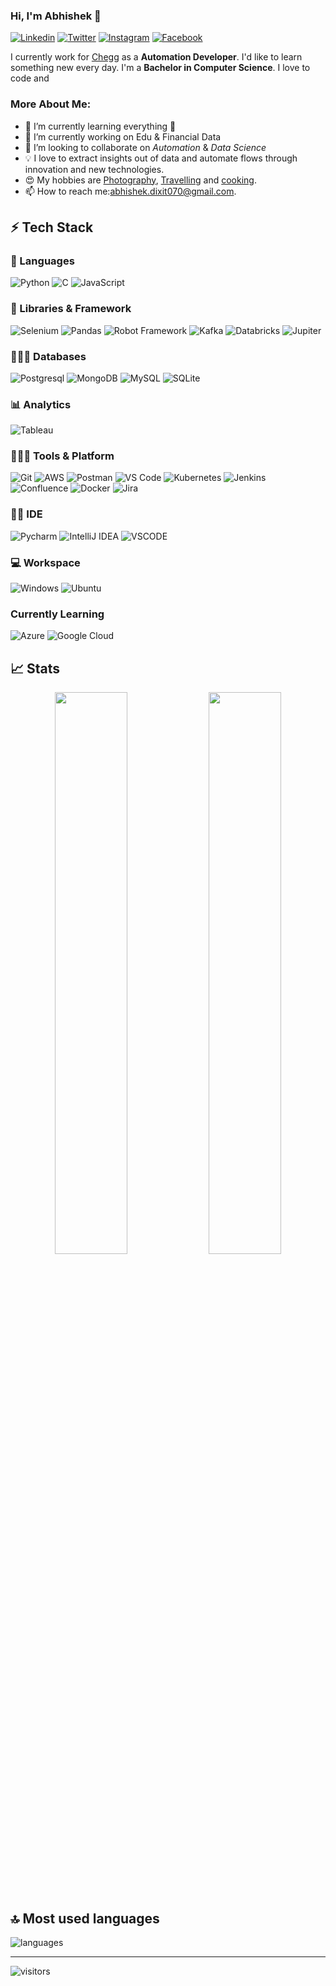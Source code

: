 ### Hi, I'm Abhishek 👋

[![Linkedin](https://img.shields.io/badge/LinkedIn-0077B5?style=for-the-badge&logo=linkedin&logoColor=white&link=https://www.linkedin.com/in/fallingmeteroid/)](https://www.linkedin.com/in/fallingmeteroid/) 
[![Twitter](https://img.shields.io/badge/Twitter-1DA1F2?style=for-the-badge&logo=twitter&logoColor=white&link=https://twitter.com/Justzz_abhi)](https://twitter.com/Justzz_abhi) 
[![Instagram](https://img.shields.io/badge/Instagram-E4405F?style=for-the-badge&logo=instagram&logoColor=white&link=https://www.instagram.com/explore_with__abhi/?hl=en)](https://www.instagram.com/explore_with__abhi/?hl=en) 
[![Facebook](https://img.shields.io/badge/Facebook-1877F2?style=for-the-badge&logo=facebook&logoColor=white&link=https://www.facebook.com/im.abhifru)](https://www.facebook.com/im.abhifru)

I currently work for [Chegg](https://www.chegg.com/) as a **Automation Developer**. I'd like to learn something new every day. I'm a **Bachelor in Computer Science**. I love to code and 

### More About Me:

* 🌱 I’m currently learning everything 🤣
* 🔭 I’m currently working on Edu & Financial Data
* 👯 I’m looking to collaborate on *Automation* & *Data Science*
* 💡 I love to extract insights out of data and automate flows through innovation and new technologies.
* 😍 My hobbies are [Photography](), [Travelling]() and [cooking]().
* 📫 How to reach me:[abhishek.dixit070@gmail.com](mailto:abhishek.dixit070@gmail.com).


## ⚡ Tech Stack

### 🚀 Languages

![Python](https://img.shields.io/badge/Python-FFD43B?style=for-the-badge&logo=python&logoColor=306998)
![C](https://img.shields.io/badge/C-00599C?style=for-the-badge&logo=c&logoColor=white)
![JavaScript](https://img.shields.io/badge/javascript-%23323330.svg?style=for-the-badge&logo=javascript&logoColor=%23F7DF1E) 

### 🧩 Libraries & Framework

![Selenium](https://img.shields.io/badge/Selenium-43B02A?style=for-the-badge&logo=Selenium&logoColor=white) 
![Pandas](https://img.shields.io/badge/Pandas-2C2D72?style=for-the-badge&logo=pandas&logoColor=white)
![Robot Framework](https://img.shields.io/badge/Robot%20Framework-000000?style=for-the-badge&logo=robot-framework&logoColor=white)
![Kafka](https://img.shields.io/badge/Apache_Kafka-231F20?style=for-the-badge&logo=apache-kafka&logoColor=white)
![Databricks](https://img.shields.io/badge/dbt-FF694B?style=for-the-badge&logo=dbt&logoColor=white)
![Jupiter](https://img.shields.io/badge/Jupyter-F37626.svg?&style=for-the-badge&logo=Jupyter&logoColor=white)

### 🧑🏻‍💻 Databases

![Postgresql](https://img.shields.io/badge/PostgreSQL-316192?style=for-the-badge&logo=postgresql&logoColor=white)
![MongoDB](https://img.shields.io/badge/MongoDB-%234ea94b.svg?style=for-the-badge&logo=mongodb&logoColor=white) 
![MySQL](https://img.shields.io/badge/mysql-%2300f.svg?style=for-the-badge&logo=mysql&logoColor=white) 
![SQLite](https://img.shields.io/badge/sqlite-%2307405e.svg?style=for-the-badge&logo=sqlite&logoColor=white)

### 📊 Analytics 
![Tableau]([{BadgeURLHere}](https://img.shields.io/badge/Tableau-E97627?style=for-the-badge&logo=Tableau&logoColor=white))

### 🧑🏻‍💻 Tools & Platform

![Git](https://img.shields.io/badge/Git-F05032?style=for-the-badge&logo=git&logoColor=white)
![AWS](https://img.shields.io/badge/AWS-%23FF9900.svg?style=for-the-badge&logo=amazon-aws&logoColor=white) 
![Postman](https://img.shields.io/badge/Postman-FF6C37?style=for-the-badge&logo=Postman&logoColor=white)
![VS Code](https://img.shields.io/badge/Visual_Studio_Code-0078D4?style=for-the-badge&logo=visual%20studio%20code&logoColor=white)
![Kubernetes](https://img.shields.io/badge/kubernetes-326ce5.svg?&style=for-the-badge&logo=kubernetes&logoColor=white)
![Jenkins](https://img.shields.io/badge/jenkins-%232C5263.svg?style=for-the-badge&logo=jenkins&logoColor=white)
![Confluence](https://img.shields.io/badge/confluence-%23172BF4.svg?style=for-the-badge&logo=confluence&logoColor=white) 
![Docker](https://img.shields.io/badge/docker-%230db7ed.svg?style=for-the-badge&logo=docker&logoColor=white)
![Jira](https://img.shields.io/badge/jira-%230A0FFF.svg?style=for-the-badge&logo=jira&logoColor=white) 

### 👩‍💻 IDE
![Pycharm](https://img.shields.io/badge/PyCharm-000000.svg?&style=for-the-badge&logo=PyCharm&logoColor=white)
![IntelliJ IDEA](https://img.shields.io/badge/IntelliJ_IDEA-000000.svg?style=for-the-badge&logo=intellij-idea&logoColor=white)
![VSCODE](https://img.shields.io/badge/VSCode-0078D4?style=for-the-badge&logo=visual%20studio%20code&logoColor=white)

### 💻 Workspace

![Windows](https://img.shields.io/badge/Windows-0078D6?style=for-the-badge&logo=windows&logoColor=white)
![Ubuntu](https://img.shields.io/badge/Ubuntu-E95420?style=for-the-badge&logo=ubuntu&logoColor=white)

### Currently Learning

![Azure](https://img.shields.io/badge/azure-%230072C6.svg?style=for-the-badge&logo=azure-devops&logoColor=white) 
![Google Cloud](https://img.shields.io/badge/Google%20Cloud-%234285F4.svg?style=for-the-badge&logo=google-cloud&logoColor=white)

## 📈 Stats

<p align="center">
  <img width="48%" src="https://github-readme-stats.vercel.app/api?username=adixit001&show_icons=true&hide_border=true&theme=radical" />
  <img width="48%" src="https://github-readme-streak-stats.herokuapp.com/?user=adixit001&hide_border=true&theme=radical" />
</p>

<br /><br />

## 🔝 Most used languages

  <img alt="languages" src="https://github-readme-stats.vercel.app/api/top-langs/?username=adixit001&layout=compact&hide_border=true&theme=radical" />

---

![visitors](https://visitor-badge.glitch.me/badge?page_id=adixit001&left_color=green&right_color=red)
